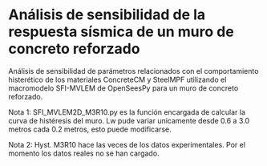 # Análisis de sensibilidad de la respuesta sísmica de un muro de concreto reforzado
Análisis de sensibilidad de parámetros relacionados con el comportamiento histerético de los materiales ConcreteCM y SteelMPF utilizando el macromodelo SFI-MVLEM de OpenSeesPy para un muro de concreto reforzado.

Nota 1: SFI_MVLEM2D_M3R10.py es la función encargada de calcular la curva de histéresis del muro. Lw pude variar unicamente desde 0.6 a 3.0 metros cada 0.2 metros, esto puede modificarse.

Nota 2: Hyst. M3R10 hace las veces de los datos experimentales. Por el momento los datos reales no se han cargado.
